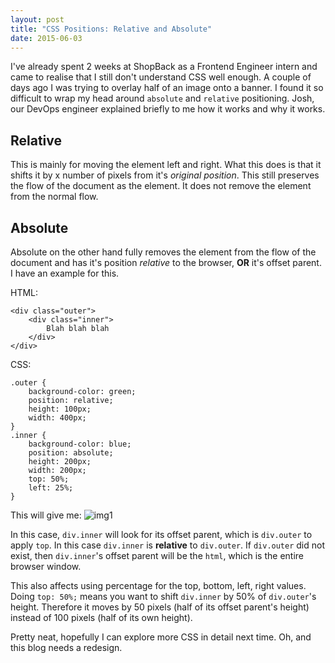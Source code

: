 ```yaml
---
layout: post
title: "CSS Positions: Relative and Absolute"
date: 2015-06-03
---
```


I've already spent 2 weeks at ShopBack as a Frontend Engineer intern and came to realise that I still don't understand CSS well enough. A couple of days ago I was trying to overlay half of an image onto a banner. I found it so difficult to wrap my head around `absolute` and `relative` positioning. Josh, our DevOps engineer explained briefly to me how it works and why it works.

Relative
---

This is mainly for moving the element left and right. What this does is that it shifts it by x number of pixels from it's *original position*. This still preserves the flow of the document as the element. It does not remove the element from the normal flow.

Absolute
---

Absolute on the other hand fully removes the element from the flow of the document and has it's position *relative* to the browser, **OR** it's offset parent. I have an example for this.

HTML:

    <div class="outer">
        <div class="inner">
            Blah blah blah
        </div>
    </div>


CSS:

    .outer {
        background-color: green;
        position: relative;
        height: 100px;
        width: 400px;
    }
    .inner {
        background-color: blue;
        position: absolute;
        height: 200px;
        width: 200px;
        top: 50%;
        left: 25%;
    }


This will give me:
![img1]({{site.url}}/assets/dist/img/030615-1.png)

In this case, `div.inner` will look for its offset parent, which is `div.outer` to apply `top`. In this case `div.inner` is **relative** to `div.outer`. If `div.outer` did not exist, then `div.inner`'s offset parent will be the `html`, which is the entire browser window. 

This also affects using percentage for the top, bottom, left, right values. Doing `top: 50%;` means you want to shift `div.inner` by 50% of `div.outer`'s height. Therefore it moves by 50 pixels (half of its offset parent's height) instead of 100 pixels (half of its own height).

Pretty neat, hopefully I can explore more CSS in detail next time. Oh, and this blog needs a redesign. 
